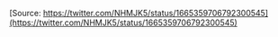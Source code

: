 [Source: https://twitter.com/NHMJK5/status/1665359706792300545](https://twitter.com/NHMJK5/status/1665359706792300545)